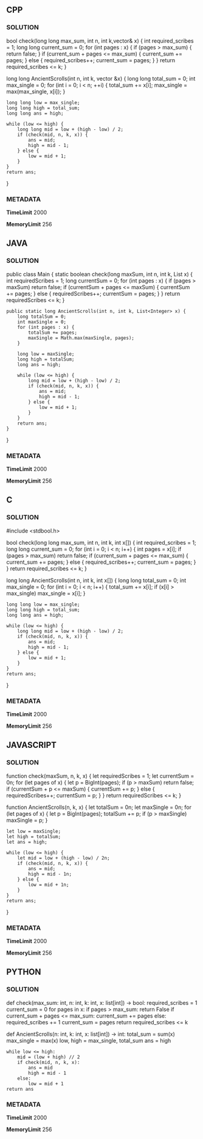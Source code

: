 ## CPP

### SOLUTION

bool check(long long max_sum, int n, int k,vector<int>& x) {
    int required_scribes = 1;
    long long current_sum = 0;
    for (int pages : x) {
        if (pages > max_sum) { 
            return false;
        }
        if (current_sum + pages <= max_sum) {
            current_sum += pages;
        } else {
            required_scribes++;
            current_sum = pages;
        }
    }
    return required_scribes <= k;
}

long long AncientScrolls(int n, int k, vector<int> &x) {
    long long total_sum = 0;
    int max_single = 0;
    for (int i = 0; i < n; ++i) {
        total_sum += x[i];
        max_single = max(max_single, x[i]);
    }

    long long low = max_single; 
    long long high = total_sum;
    long long ans = high;

    while (low <= high) {
        long long mid = low + (high - low) / 2;
        if (check(mid, n, k, x)) {
            ans = mid;
            high = mid - 1;
        } else {
            low = mid + 1;
        }
    }
    return ans;
}



### METADATA

**TimeLimit**
2000

**MemoryLimit**
256

## JAVA

### SOLUTION

public class Main {
    static boolean check(long maxSum, int n, int k, List<Integer> x) {
        int requiredScribes = 1;
        long currentSum = 0;
        for (int pages : x) {
            if (pages > maxSum) return false;
            if (currentSum + pages <= maxSum) {
                currentSum += pages;
            } else {
                requiredScribes++;
                currentSum = pages;
            }
        }
        return requiredScribes <= k;
    }

    public static long AncientScrolls(int n, int k, List<Integer> x) {
        long totalSum = 0;
        int maxSingle = 0;
        for (int pages : x) {
            totalSum += pages;
            maxSingle = Math.max(maxSingle, pages);
        }

        long low = maxSingle;
        long high = totalSum;
        long ans = high;

        while (low <= high) {
            long mid = low + (high - low) / 2;
            if (check(mid, n, k, x)) {
                ans = mid;
                high = mid - 1;
            } else {
                low = mid + 1;
            }
        }
        return ans;
    }
}

### METADATA

**TimeLimit**
2000

**MemoryLimit**
256

## C

### SOLUTION


#include <stdbool.h>

bool check(long long max_sum, int n, int k, int x[]) {
    int required_scribes = 1;
    long long current_sum = 0;
    for (int i = 0; i < n; i++) {
        int pages = x[i];
        if (pages > max_sum) return false;
        if (current_sum + pages <= max_sum) {
            current_sum += pages;
        } else {
            required_scribes++;
            current_sum = pages;
        }
    }
    return required_scribes <= k;
}

long long AncientScrolls(int n, int k, int x[]) {
    long long total_sum = 0;
    int max_single = 0;
    for (int i = 0; i < n; i++) {
        total_sum += x[i];
        if (x[i] > max_single) max_single = x[i];
    }

    long long low = max_single;
    long long high = total_sum;
    long long ans = high;

    while (low <= high) {
        long long mid = low + (high - low) / 2;
        if (check(mid, n, k, x)) {
            ans = mid;
            high = mid - 1;
        } else {
            low = mid + 1;
        }
    }
    return ans;
}

### METADATA

**TimeLimit**
2000

**MemoryLimit**
256

## JAVASCRIPT

### SOLUTION

function check(maxSum, n, k, x) {
    let requiredScribes = 1;
    let currentSum = 0n;
    for (let pages of x) {
        let p = BigInt(pages);
        if (p > maxSum) return false;
        if (currentSum + p <= maxSum) {
            currentSum += p;
        } else {
            requiredScribes++;
            currentSum = p;
        }
    }
    return requiredScribes <= k;
}

function AncientScrolls(n, k, x) {
    let totalSum = 0n;
    let maxSingle = 0n;
    for (let pages of x) {
        let p = BigInt(pages);
        totalSum += p;
        if (p > maxSingle) maxSingle = p;
    }

    let low = maxSingle;
    let high = totalSum;
    let ans = high;

    while (low <= high) {
        let mid = low + (high - low) / 2n;
        if (check(mid, n, k, x)) {
            ans = mid;
            high = mid - 1n;
        } else {
            low = mid + 1n;
        }
    }
    return ans;
}

### METADATA

**TimeLimit**
2000

**MemoryLimit**
256

## PYTHON

### SOLUTION

def check(max_sum: int, n: int, k: int, x: list[int]) -> bool:
    required_scribes = 1
    current_sum = 0
    for pages in x:
        if pages > max_sum:
            return False
        if current_sum + pages <= max_sum:
            current_sum += pages
        else:
            required_scribes += 1
            current_sum = pages
    return required_scribes <= k


def AncientScrolls(n: int, k: int, x: list[int]) -> int:
    total_sum = sum(x)
    max_single = max(x)
    low, high = max_single, total_sum
    ans = high

    while low <= high:
        mid = (low + high) // 2
        if check(mid, n, k, x):
            ans = mid
            high = mid - 1
        else:
            low = mid + 1
    return ans

### METADATA

**TimeLimit**
2000

**MemoryLimit**
256
